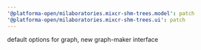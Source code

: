 ```yaml
---
'@platforma-open/milaboratories.mixcr-shm-trees.model': patch
'@platforma-open/milaboratories.mixcr-shm-trees.ui': patch
---
```


default options for graph, new graph-maker interface
